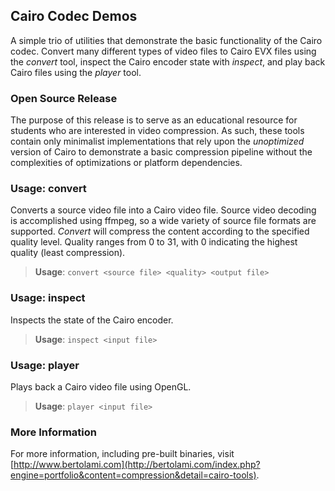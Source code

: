 ## Cairo Codec Demos
A simple trio of utilities that demonstrate the basic functionality of the Cairo codec. Convert many different types of video files to Cairo EVX files using the *convert* tool, inspect the Cairo encoder state with *inspect*, and play back Cairo files using the *player* tool.

### Open Source Release
The purpose of this release is to serve as an educational resource for students who are interested in video compression. As such, these tools contain only minimalist implementations that rely upon the *unoptimized* version of Cairo to demonstrate a basic compression pipeline without the complexities of optimizations or platform dependencies.

### Usage: convert 
Converts a source video file into a Cairo video file. Source video decoding is accomplished using ffmpeg, so a wide variety of source file formats are supported. *Convert* will compress the content according to the specified quality level. Quality ranges from 0 to 31, with 0 indicating the highest quality (least compression).

> **Usage**: `convert <source file> <quality> <output file>`

### Usage: inspect 
Inspects the state of the Cairo encoder. 

> **Usage**: `inspect <input file>`

### Usage: player 
Plays back a Cairo video file using OpenGL. 

> **Usage**: `player <input file>`

### More Information
For more information, including pre-built binaries, visit [http://www.bertolami.com](http://bertolami.com/index.php?engine=portfolio&content=compression&detail=cairo-tools).
